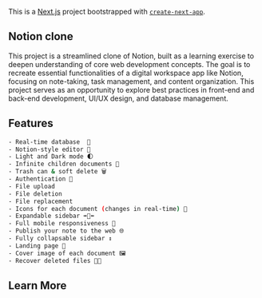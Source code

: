 This is a [Next.js](https://nextjs.org/) project bootstrapped with [`create-next-app`](https://github.com/vercel/next.js/tree/canary/packages/create-next-app).

## Notion clone

This project is a streamlined clone of Notion, built as a learning exercise to deepen understanding of core web development concepts. The goal is to recreate essential functionalities of a digital workspace app like Notion, focusing on note-taking, task management, and content organization. This project serves as an opportunity to explore best practices in front-end and back-end development, UI/UX design, and database management.

## Features

```bash
- Real-time database  🔗
- Notion-style editor 📝
- Light and Dark mode 🌓
- Infinite children documents 🌲
- Trash can & soft delete 🗑
- Authentication 🔐
- File upload
- File deletion
- File replacement
- Icons for each document (changes in real-time) 🌠
- Expandable sidebar ➡🔀⬅
- Full mobile responsiveness 📱
- Publish your note to the web 🌐
- Fully collapsable sidebar ↕
- Landing page 🛬
- Cover image of each document 🖼
- Recover deleted files 🔄📄
```

## Learn More
